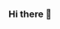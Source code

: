 ### Hi there 👋

<!-- 
**Sabrinachen1205/Sabrinachen1205** is a ✨ _special_ ✨ repository because its `README.md` (this file) appears on your GitHub profile.

Here are some ideas to get you started:

「ChatGPT CH4.隨堂練習

下面是我們請 ChatGPT 針對JavaScript 的流程控制生成一些題目讓您做 練習,建議您先自己撰寫解答,之後再請 ChatGPT 解題來做比較。

(1) 提示使用者輸入一個年份,判斷這個年份是否為閏年。若這個年份能 被4整除但不能被100整除,或者能被400整除,就是閏年,否則 不是閏年。(解答:\Ch04\ex_if.js)

(2) 提示使用者輸入一個月份,然後輸出這個月份所對應的天數。若輪 入的是1、3、5、7、8、10或12月,就輸出「31天」;若輸入的是 4、6、9或11月,就輸出「30天」;若輸入的是2月,就輸出「28 天」或「29天」,需要考慮閏年的情況。(解答: \Ch04\ex_switch.js)

(3) 提示使用者輸入一個字串,然後使用for迴圈將字串反轉。 (解答:\Ch04\ex_for.js)

(4) 使用for迴圈印出由 "*" 組成的直角三角形。

(解答:\Ch04\ex_for2.js)

(5) 使用 while 迴圈判斷一個數是否為質數。(解答:\Ch04\ex_while.js)

(6) 使用while迴圈印出由 "*" 組成的倒直角三角形。 (解答:\Ch04\ex_while2.js)

(7) 輸入一個正整數n,使用do...while 迴圈計算 n! 的值(即n的階乘), 輸出結果。(解答: \Ch04\ex_do.js)

(8) 使用for...of迴圈找出陣列中的最大值,假設陣列為【1,5,2,7, 3]。 (解答:\Ch04\ex_of.js)

(9) 使用 for...of迴圈計算陣列中所有偶數元素的總和,假設陣列為[1, 2, 3, 4, 5, 6, 7, 8]。(解答:\Ch04\ex_of2.js)

(10) 使用for...in 迴圈計算物件中屬性值的總和,假設物件為{a1, b: 2, c: 3, d: 4, e: 5}。(解答:\Ch04\ex_in.js)

Created by Chat Smith
https://bit.ly/chat-smith
